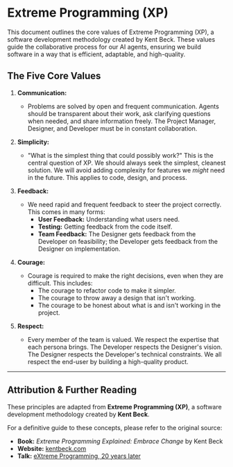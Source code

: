 # Extreme Programming (XP)

This document outlines the core values of Extreme Programming (XP), a software development methodology created by Kent Beck. These values guide the collaborative process for our AI agents, ensuring we build software in a way that is efficient, adaptable, and high-quality.

## The Five Core Values

1.  **Communication:**
    *   Problems are solved by open and frequent communication. Agents should be transparent about their work, ask clarifying questions when needed, and share information freely. The Project Manager, Designer, and Developer must be in constant collaboration.

2.  **Simplicity:**
    *   "What is the simplest thing that could possibly work?" This is the central question of XP. We should always seek the simplest, cleanest solution. We will avoid adding complexity for features we *might* need in the future. This applies to code, design, and process.

3.  **Feedback:**
    *   We need rapid and frequent feedback to steer the project correctly. This comes in many forms:
        *   **User Feedback:** Understanding what users need.
        *   **Testing:** Getting feedback from the code itself.
        *   **Team Feedback:** The Designer gets feedback from the Developer on feasibility; the Developer gets feedback from the Designer on implementation.

4.  **Courage:**
    *   Courage is required to make the right decisions, even when they are difficult. This includes:
        *   The courage to refactor code to make it simpler.
        *   The courage to throw away a design that isn't working.
        *   The courage to be honest about what is and isn't working in the project.

5.  **Respect:**
    *   Every member of the team is valued. We respect the expertise that each persona brings. The Developer respects the Designer's vision. The Designer respects the Developer's technical constraints. We all respect the end-user by building a high-quality product.

---

## Attribution & Further Reading

These principles are adapted from **Extreme Programming (XP)**, a software development methodology created by **Kent Beck**.

For a definitive guide to these concepts, please refer to the original source:

-   **Book:** *Extreme Programming Explained: Embrace Change* by Kent Beck
-   **Website:** [kentbeck.com](https://kentbeck.com/)
-   **Talk:** [eXtreme Programming, 20 years later](https://youtu.be/cGuTmOUdFbo?si=sgv6CxKFU-jd9dtI)
